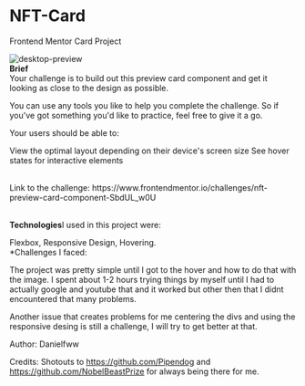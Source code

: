 # NFT-Card
Frontend Mentor Card Project
<br>

![desktop-preview](https://github.com/Danielfww/NTF-Card/assets/158219974/06ea551a-9bb2-4393-8637-5c1248af26c4)
<br>
<b>Brief</b>
<br>
Your challenge is to build out this preview card component and get it looking as close to the design as possible.

You can use any tools you like to help you complete the challenge. So if you've got something you'd like to practice, feel free to give it a go.

Your users should be able to:

View the optimal layout depending on their device's screen size
See hover states for interactive elements

<br>
Link to the challenge:
https://www.frontendmentor.io/challenges/nft-preview-card-component-SbdUL_w0U
<br>
<br>


<b>Technologies</b>I used in this project were:

Flexbox,
Responsive Design,
Hovering.
<br>
*Challenges I faced:

The project was pretty simple until I got to the hover and how to do that with the image. I spent about 1-2 hours trying things by myself until I had to actually google and youtube that and it worked but other then that I didnt encountered that many problems.

Another issue that creates problems for me centering the divs and using the responsive desing is still a challenge, I will try to get better at that.


Author: Danielfww

Credits: Shotouts to https://github.com/Pipendog and https://github.com/NobelBeastPrize for always being there for me.
